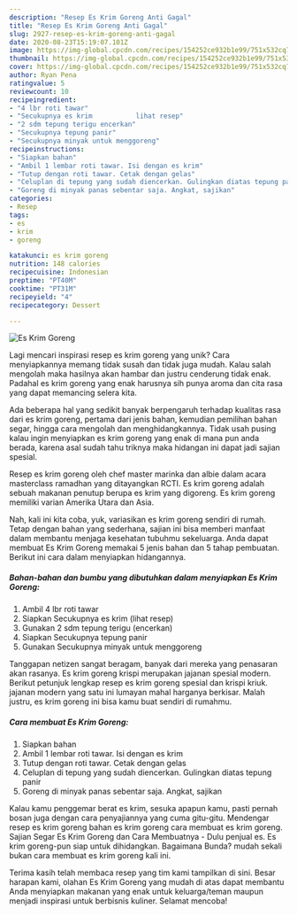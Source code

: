 ```yaml
---
description: "Resep Es Krim Goreng Anti Gagal"
title: "Resep Es Krim Goreng Anti Gagal"
slug: 2927-resep-es-krim-goreng-anti-gagal
date: 2020-08-23T15:19:07.101Z
image: https://img-global.cpcdn.com/recipes/154252ce932b1e99/751x532cq70/es-krim-goreng-foto-resep-utama.jpg
thumbnail: https://img-global.cpcdn.com/recipes/154252ce932b1e99/751x532cq70/es-krim-goreng-foto-resep-utama.jpg
cover: https://img-global.cpcdn.com/recipes/154252ce932b1e99/751x532cq70/es-krim-goreng-foto-resep-utama.jpg
author: Ryan Pena
ratingvalue: 5
reviewcount: 10
recipeingredient:
- "4 lbr roti tawar"
- "Secukupnya es krim           lihat resep"
- "2 sdm tepung terigu encerkan"
- "Secukupnya tepung panir"
- "Secukupnya minyak untuk menggoreng"
recipeinstructions:
- "Siapkan bahan"
- "Ambil 1 lembar roti tawar. Isi dengan es krim"
- "Tutup dengan roti tawar. Cetak dengan gelas"
- "Celuplan di tepung yang sudah diencerkan. Gulingkan diatas tepung panir"
- "Goreng di minyak panas sebentar saja. Angkat, sajikan"
categories:
- Resep
tags:
- es
- krim
- goreng

katakunci: es krim goreng 
nutrition: 148 calories
recipecuisine: Indonesian
preptime: "PT40M"
cooktime: "PT31M"
recipeyield: "4"
recipecategory: Dessert

---
```



![Es Krim Goreng](https://img-global.cpcdn.com/recipes/154252ce932b1e99/751x532cq70/es-krim-goreng-foto-resep-utama.jpg)

Lagi mencari inspirasi resep es krim goreng yang unik? Cara menyiapkannya memang tidak susah dan tidak juga mudah. Kalau salah mengolah maka hasilnya akan hambar dan justru cenderung tidak enak. Padahal es krim goreng yang enak harusnya sih punya aroma dan cita rasa yang dapat memancing selera kita.

Ada beberapa hal yang sedikit banyak berpengaruh terhadap kualitas rasa dari es krim goreng, pertama dari jenis bahan, kemudian pemilihan bahan segar, hingga cara mengolah dan menghidangkannya. Tidak usah pusing kalau ingin menyiapkan es krim goreng yang enak di mana pun anda berada, karena asal sudah tahu triknya maka hidangan ini dapat jadi sajian spesial.

Resep es krim goreng oleh chef master marinka dan albie dalam acara masterclass ramadhan yang ditayangkan RCTI. Es krim goreng adalah sebuah makanan penutup berupa es krim yang digoreng. Es krim goreng memiliki varian Amerika Utara dan Asia.


Nah, kali ini kita coba, yuk, variasikan es krim goreng sendiri di rumah. Tetap dengan bahan yang sederhana, sajian ini bisa memberi manfaat dalam membantu menjaga kesehatan tubuhmu sekeluarga. Anda dapat membuat Es Krim Goreng memakai 5 jenis bahan dan 5 tahap pembuatan. Berikut ini cara dalam menyiapkan hidangannya.

<!--inarticleads1-->

##### Bahan-bahan dan bumbu yang dibutuhkan dalam menyiapkan Es Krim Goreng:

1. Ambil 4 lbr roti tawar
1. Siapkan Secukupnya es krim           (lihat resep)
1. Gunakan 2 sdm tepung terigu (encerkan)
1. Siapkan Secukupnya tepung panir
1. Gunakan Secukupnya minyak untuk menggoreng


Tanggapan netizen sangat beragam, banyak dari mereka yang penasaran akan rasanya. Es krim goreng krispi merupakan jajanan spesial modern. Berikut petunjuk lengkap resep es krim goreng spesial dan krispi kriuk. jajanan modern yang satu ini lumayan mahal harganya berkisar. Malah justru, es krim goreng ini bisa kamu buat sendiri di rumahmu. 

<!--inarticleads2-->

##### Cara membuat Es Krim Goreng:

1. Siapkan bahan
1. Ambil 1 lembar roti tawar. Isi dengan es krim
1. Tutup dengan roti tawar. Cetak dengan gelas
1. Celuplan di tepung yang sudah diencerkan. Gulingkan diatas tepung panir
1. Goreng di minyak panas sebentar saja. Angkat, sajikan


Kalau kamu penggemar berat es krim, sesuka apapun kamu, pasti pernah bosan juga dengan cara penyajiannya yang cuma gitu-gitu. Mendengar resep es krim goreng bahan es krim goreng cara membuat es krim goreng. Sajian Segar Es Krim Goreng dan Cara Membuatnya - Dulu penjual es. Es krim goreng-pun siap untuk dihidangkan. Bagaimana Bunda? mudah sekali bukan cara membuat es krim goreng kali ini. 

Terima kasih telah membaca resep yang tim kami tampilkan di sini. Besar harapan kami, olahan Es Krim Goreng yang mudah di atas dapat membantu Anda menyiapkan makanan yang enak untuk keluarga/teman maupun menjadi inspirasi untuk berbisnis kuliner. Selamat mencoba!

